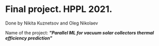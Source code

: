 # Final project. HPPL 2021.

Done by Nikita Kuznetsov and Oleg Nikolaev

Name of the project: ***"Parallel ML for vacuum solar collectors thermal efficiency prediction"***
